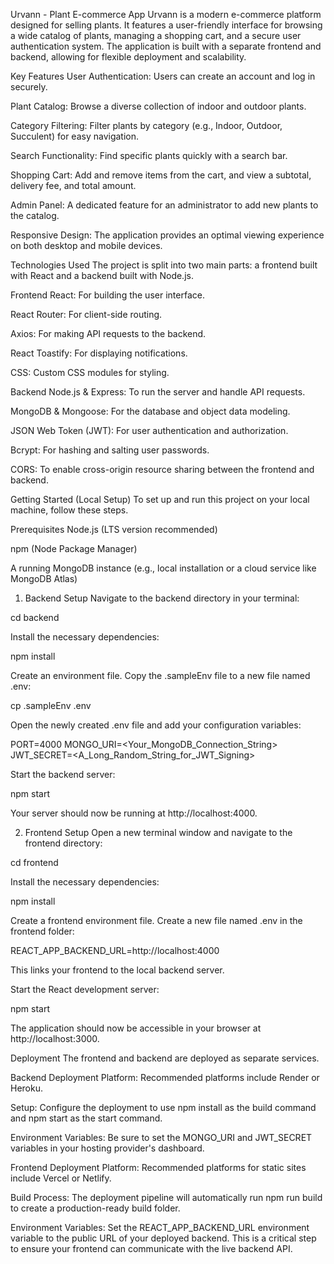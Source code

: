 Urvann - Plant E-commerce App
Urvann is a modern e-commerce platform designed for selling plants. It features a user-friendly interface for browsing a wide catalog of plants, managing a shopping cart, and a secure user authentication system. The application is built with a separate frontend and backend, allowing for flexible deployment and scalability.

Key Features
User Authentication: Users can create an account and log in securely.

Plant Catalog: Browse a diverse collection of indoor and outdoor plants.

Category Filtering: Filter plants by category (e.g., Indoor, Outdoor, Succulent) for easy navigation.

Search Functionality: Find specific plants quickly with a search bar.

Shopping Cart: Add and remove items from the cart, and view a subtotal, delivery fee, and total amount.

Admin Panel: A dedicated feature for an administrator to add new plants to the catalog.

Responsive Design: The application provides an optimal viewing experience on both desktop and mobile devices.

Technologies Used
The project is split into two main parts: a frontend built with React and a backend built with Node.js.

Frontend
React: For building the user interface.

React Router: For client-side routing.

Axios: For making API requests to the backend.

React Toastify: For displaying notifications.

CSS: Custom CSS modules for styling.

Backend
Node.js & Express: To run the server and handle API requests.

MongoDB & Mongoose: For the database and object data modeling.

JSON Web Token (JWT): For user authentication and authorization.

Bcrypt: For hashing and salting user passwords.

CORS: To enable cross-origin resource sharing between the frontend and backend.

Getting Started (Local Setup)
To set up and run this project on your local machine, follow these steps.

Prerequisites
Node.js (LTS version recommended)

npm (Node Package Manager)

A running MongoDB instance (e.g., local installation or a cloud service like MongoDB Atlas)

1. Backend Setup
Navigate to the backend directory in your terminal:

cd backend

Install the necessary dependencies:

npm install

Create an environment file. Copy the .sampleEnv file to a new file named .env:

cp .sampleEnv .env

Open the newly created .env file and add your configuration variables:

PORT=4000
MONGO_URI=<Your_MongoDB_Connection_String>
JWT_SECRET=<A_Long_Random_String_for_JWT_Signing>

Start the backend server:

npm start

Your server should now be running at http://localhost:4000.

2. Frontend Setup
Open a new terminal window and navigate to the frontend directory:

cd frontend

Install the necessary dependencies:

npm install

Create a frontend environment file. Create a new file named .env in the frontend folder:

REACT_APP_BACKEND_URL=http://localhost:4000

This links your frontend to the local backend server.

Start the React development server:

npm start

The application should now be accessible in your browser at http://localhost:3000.

Deployment
The frontend and backend are deployed as separate services.

Backend Deployment
Platform: Recommended platforms include Render or Heroku.

Setup: Configure the deployment to use npm install as the build command and npm start as the start command.

Environment Variables: Be sure to set the MONGO_URI and JWT_SECRET variables in your hosting provider's dashboard.

Frontend Deployment
Platform: Recommended platforms for static sites include Vercel or Netlify.

Build Process: The deployment pipeline will automatically run npm run build to create a production-ready build folder.

Environment Variables: Set the REACT_APP_BACKEND_URL environment variable to the public URL of your deployed backend. This is a critical step to ensure your frontend can communicate with the live backend API.